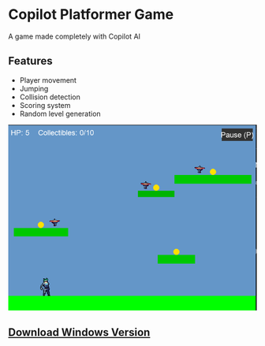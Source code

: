 # Copilot Platformer Game
A game made completely with Copilot AI
## Features
- Player movement
- Jumping
- Collision detection
- Scoring system
- Random level generation

![screenshot](./Screenshot.png)

## [Download Windows Version](./main.exe)
